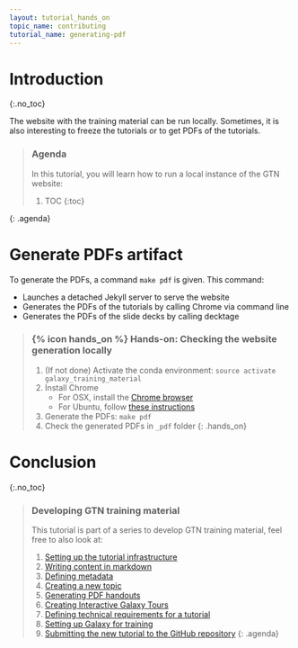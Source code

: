 ```yaml
---
layout: tutorial_hands_on
topic_name: contributing
tutorial_name: generating-pdf
---
```


# Introduction
{:.no_toc}

The website with the training material can be run locally. Sometimes, it is also interesting to freeze the tutorials or to get PDFs of the tutorials.

> ### Agenda
>
> In this tutorial, you will learn how to run a local instance of the GTN website:
>
> 1. TOC
> {:toc}
>
{: .agenda}

# Generate PDFs artifact

To generate the PDFs, a command `make pdf` is given. This command:

- Launches a detached Jekyll server to serve the website
- Generates the PDFs of the tutorials by calling Chrome via command line
- Generates the PDFs of the slide decks by calling decktage

> ### {% icon hands_on %} Hands-on: Checking the website generation locally
>
> 1. (If not done) Activate the conda environment: `source activate galaxy_training_material`
> 2. Install Chrome
>    - For OSX, install the [Chrome browser]()
>    - For Ubuntu, follow [these instructions]()
> 1. Generate the PDFs: `make pdf`
> 2. Check the generated PDFs in `_pdf` folder
{: .hands_on}

# Conclusion
{:.no_toc}

> ### Developing GTN training material
>
> This tutorial is part of a series to develop GTN training material, feel free to also look at:
>
> 1. [Setting up the tutorial infrastructure](../running-jekyll/tutorial.html)
> 1. [Writing content in markdown](../create-new-tutorial-content/tutorial.html)
> 1. [Defining metadata](../create-new-tutorial-metadata/tutorial.html)
> 1. [Creating a new topic](../create-new-topic/tutorial.html)
> 1. [Generating PDF handouts](../generate-pdf/tutorial.html)
> 1. [Creating Interactive Galaxy Tours](../create-new-tutorial-tours/tutorial.html)
> 1. [Defining technical requirements for a tutorial](../create-new-tutorial-technical/tutorial.html)
> 1. [Setting up Galaxy for training](../setup-galaxy-for-training/tutorial.html)
> 1. [Submitting the new tutorial to the GitHub repository](../github-command-line-contribution/slides.html)
{: .agenda}
